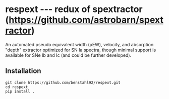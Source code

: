 # respext --- redux of spextractor (<https://github.com/astrobarn/spextractor>)

An automated pseudo equivalent width (pEW), velocity, and absorption "depth" extractor optimized for SN Ia spectra, though minimal support is available for SNe Ib and Ic (and could be further developed).

## Installation

```
git clone https://github.com/benstahl92/respext.git
cd respext
pip install .
```


